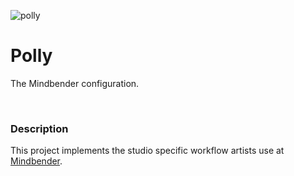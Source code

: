 ![polly](https://user-images.githubusercontent.com/2152766/27192647-0d2c806c-51f4-11e7-9827-ee95051318c8.png)

# Polly

The Mindbender configuration.

<br>

### Description

This project implements the studio specific workflow artists use at [Mindbender](mindbender.com).